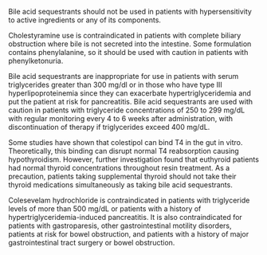 Bile acid sequestrants should not be used in patients with hypersensitivity to active ingredients or any of its components.

Cholestyramine use is contraindicated in patients with complete biliary obstruction where bile is not secreted into the intestine. Some formulation contains phenylalanine, so it should be used with caution in patients with phenylketonuria.

Bile acid sequestrants are inappropriate for use in patients with serum triglycerides greater than 300 mg/dl or in those who have type III hyperlipoproteinemia since they can exacerbate hypertriglyceridemia and put the patient at risk for pancreatitis. Bile acid sequestrants are used with caution in patients with triglyceride concentrations of 250 to 299 mg/dL with regular monitoring every 4 to 6 weeks after administration, with discontinuation of therapy if triglycerides exceed 400 mg/dL.

Some studies have shown that colestipol can bind T4 in the gut in vitro. Theoretically, this binding can disrupt normal T4 reabsorption causing hypothyroidism. However, further investigation found that euthyroid patients had normal thyroid concentrations throughout resin treatment. As a precaution, patients taking supplemental thyroid should not take their thyroid medications simultaneously as taking bile acid sequestrants.

Colesevelam hydrochloride is contraindicated in patients with triglyceride levels of more than 500 mg/dL or patients with a history of hypertriglyceridemia-induced pancreatitis. It is also contraindicated for patients with gastroparesis, other gastrointestinal motility disorders, patients at risk for bowel obstruction, and patients with a history of major gastrointestinal tract surgery or bowel obstruction.